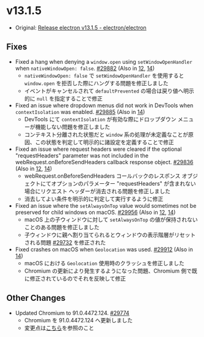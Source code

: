 # v13.1.5

- Original: [Release electron v13.1.5 - electron/electron](https://github.com/electron/electron/releases/tag/v13.1.5)

## Fixes

- Fixed a hang when denying a `window.open` using `setWindowOpenHandler` when `nativeWindowOpen: false`. [#29882](https://github.com/electron/electron/pull/29882) (Also in [12](https://github.com/electron/electron/pull/29881), [14](https://github.com/electron/electron/pull/29883))
  - `nativeWindowOpen: false` で `setWindowOpenHandler` を使用すると `window.open` を拒否した際にハングする問題を修正しました
  - イベントがキャンセルされて `defaultPrevented` の場合は戻り値へ明示的に `null` を指定することで修正
- Fixed an issue where dropdown menus did not work in DevTools when `contextIsolation` was enabled. [#29885](https://github.com/electron/electron/pull/29885) (Also in [14](https://github.com/electron/electron/pull/29886))
  - DevTools にて `contextIsolation` が有効な際にドロップダウン メニューが機能しない問題を修正しました
  - コンテキスト分離された状態だと `window` 系の処理が未定義なことが原因、この状態を判定して明示的に諸設定を定義することで修正
- Fixed an issue where request headers were cleared if the optional "requestHeaders" parameter was not included in the webRequest.onBeforeSendHeaders callback response object. [#29836](https://github.com/electron/electron/pull/29836) (Also in [12](https://github.com/electron/electron/pull/29834), [14](https://github.com/electron/electron/pull/29835))
  - webRequest.onBeforeSendHeaders コールバックのレスポンス オブジェクトにてオプションのパラメーター "requestHeaders" が含まれない場合にリクエスト ヘッダーが消去される問題を修正しました
  - 消去してよい条件を明示的に判定して実行するように修正
- Fixed an issue where the `setAlwaysOnTop` value would sometimes not be preserved for child windows on macOS. [#29956](https://github.com/electron/electron/pull/29956) (Also in [12](https://github.com/electron/electron/pull/29957), [14](https://github.com/electron/electron/pull/29855))
  - macOS 上の子ウィンドウに対して `setAlwaysOnTop` の値が保持されないことのある問題を修正しました
  - 子ウィンドウに親へ割り当てられるとウィンドウの表示階層がリセットされる問題 [#29732](https://github.com/electron/electron/issues/29732) を修正された
- Fixed crashes on macOS when `Geolocation` was used. [#29912](https://github.com/electron/electron/pull/29912) (Also in [14](https://github.com/electron/electron/pull/29914))
  - macOS における `Geolocation` 使用時のクラッシュを修正しました
  - Chromium の更新により発生するようになった問題、Chromium 側で既に修正されているのでそれを反映して修正

## Other Changes

- Updated Chromium to 91.0.4472.124. [#29774](https://github.com/electron/electron/pull/29774)
  - Chromium を 91.0.4472.124 へ更新しました
  - 変更点は[こちら](https://chromium.googlesource.com/chromium/src/+log/91.0.4472.106..91.0.4472.124?n=10000&pretty=fuller)を参照のこと
